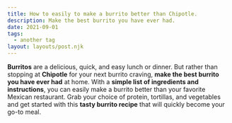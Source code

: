 ```yaml
---
title: How to easily to make a burrito better than Chipotle.
description: Make the best burrito you have ever had.
date: 2021-09-01
tags:
  - another tag
layout: layouts/post.njk
---
```


**Burritos** are a delicious, quick, and easy lunch or dinner. But rather than stopping at **Chipotle** for your next burrito craving, **make the best burrito you have ever had** at home. With a **simple list of ingredients and instructions**, you can easily make a burrito better than your favorite Mexican restaurant. Grab your choice of protein, tortillas, and vegetables and get started with this **tasty burrito recipe** that will quickly become your go-to meal. 
